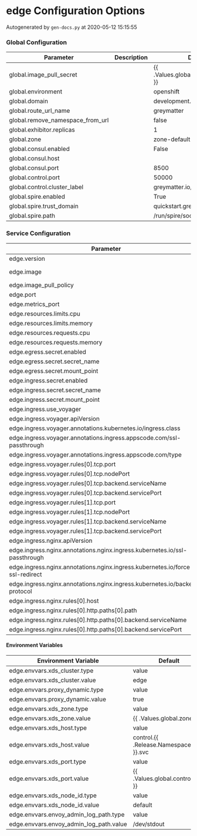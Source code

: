 # edge Configuration Options

Autogenerated by `gen-docs.py` at 2020-05-12 15:15:55

### Global Configuration

|           Parameter            |Description|          Default           |
|--------------------------------|-----------|----------------------------|
|global.image_pull_secret        |           |{{ .Values.global.image_pull_secret }}               |
|global.environment              |           |openshift                   |
|global.domain                   |           |development.deciphernow.com |
|global.route_url_name           |           |greymatter                  |
|global.remove_namespace_from_url|           |false                       |
|global.exhibitor.replicas       |           |                           1|
|global.zone                     |           |zone-default-zone           |
|global.consul.enabled           |           |False                       |
|global.consul.host              |           |                            |
|global.consul.port              |           |                        8500|
|global.control.port             |           |                       50000|
|global.control.cluster_label    |           |greymatter.io/control       |
|global.spire.enabled            |           |True                        |
|global.spire.trust_domain       |           |quickstart.greymatter.io    |
|global.spire.path               |           |/run/spire/socket/agent.sock|

### Service Configuration

|                                  Parameter                                  |Description|                                          Default                                           |
|-----------------------------------------------------------------------------|-----------|--------------------------------------------------------------------------------------------|
|edge.version                                                                 |           |1.4.0                                                                                       |
|edge.image                                                                   |           |docker.production.deciphernow.com/deciphernow/gm-proxy:{{ tpl $.Values.edge.version $ }}|
|edge.image_pull_policy                                                       |           |IfNotPresent                                                                                |
|edge.port                                                                    |           |                                                                                       10808|
|edge.metrics_port                                                            |           |                                                                                        8081|
|edge.resources.limits.cpu                                                    |           |                                                                                           1|
|edge.resources.limits.memory                                                 |           |1Gi                                                                                         |
|edge.resources.requests.cpu                                                  |           |100m                                                                                        |
|edge.resources.requests.memory                                               |           |128Mi                                                                                       |
|edge.egress.secret.enabled                                                   |           |True                                                                                        |
|edge.egress.secret.secret_name                                               |           |greymatter-edge-egress                                                                      |
|edge.egress.secret.mount_point                                               |           |/etc/proxy/tls/sidecar/                                                                     |
|edge.ingress.secret.enabled                                                  |           |True                                                                                        |
|edge.ingress.secret.secret_name                                              |           |greymatter-edge-ingress                                                                     |
|edge.ingress.secret.mount_point                                              |           |/etc/proxy/tls/edge/                                                                        |
|edge.ingress.use_voyager                                                     |           |False                                                                                       |
|edge.ingress.voyager.apiVersion                                              |           |voyager.appscode.com/v1beta1                                                                |
|edge.ingress.voyager.annotations.kubernetes.io/ingress.class                 |           |voyager                                                                                     |
|edge.ingress.voyager.annotations.ingress.appscode.com/ssl-passthrough        |           |true                                                                                        |
|edge.ingress.voyager.annotations.ingress.appscode.com/type                   |           |NodePort                                                                                    |
|edge.ingress.voyager.rules[0].tcp.port                                       |           |80                                                                                          |
|edge.ingress.voyager.rules[0].tcp.nodePort                                   |           |30001                                                                                       |
|edge.ingress.voyager.rules[0].tcp.backend.serviceName                        |           |edge                                                                                        |
|edge.ingress.voyager.rules[0].tcp.backend.servicePort                        |           |                                                                                       10808|
|edge.ingress.voyager.rules[1].tcp.port                                       |           |443                                                                                         |
|edge.ingress.voyager.rules[1].tcp.nodePort                                   |           |30000                                                                                       |
|edge.ingress.voyager.rules[1].tcp.backend.serviceName                        |           |edge                                                                                        |
|edge.ingress.voyager.rules[1].tcp.backend.servicePort                        |           |                                                                                       10808|
|edge.ingress.nginx.apiVersion                                                |           |extensions/v1beta1                                                                          |
|edge.ingress.nginx.annotations.nginx.ingress.kubernetes.io/ssl-passthrough   |           |true                                                                                        |
|edge.ingress.nginx.annotations.nginx.ingress.kubernetes.io/force-ssl-redirect|           |true                                                                                        |
|edge.ingress.nginx.annotations.nginx.ingress.kubernetes.io/backend-protocol  |           |https                                                                                       |
|edge.ingress.nginx.rules[0].host                                             |           |development.deciphernow.com                                                                 |
|edge.ingress.nginx.rules[0].http.paths[0].path                               |           |/                                                                                           |
|edge.ingress.nginx.rules[0].http.paths[0].backend.serviceName                |           |edge                                                                                        |
|edge.ingress.nginx.rules[0].http.paths[0].backend.servicePort                |           |                                                                                       10808|

#### Environment Variables

|         Environment Variable          |              Default               |
|---------------------------------------|------------------------------------|
|edge.envvars.xds_cluster.type          |value                               |
|edge.envvars.xds_cluster.value         |edge                                |
|edge.envvars.proxy_dynamic.type        |value                               |
|edge.envvars.proxy_dynamic.value       |true                                |
|edge.envvars.xds_zone.type             |value                               |
|edge.envvars.xds_zone.value            |{{ .Values.global.zone }}           |
|edge.envvars.xds_host.type             |value                               |
|edge.envvars.xds_host.value            |control.{{ .Release.Namespace }}.svc|
|edge.envvars.xds_port.type             |value                               |
|edge.envvars.xds_port.value            |{{ .Values.global.control.port }}   |
|edge.envvars.xds_node_id.type          |value                               |
|edge.envvars.xds_node_id.value         |default                             |
|edge.envvars.envoy_admin_log_path.type |value                               |
|edge.envvars.envoy_admin_log_path.value|/dev/stdout                         |

